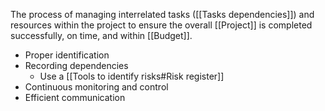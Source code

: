 The process of managing interrelated tasks ([[Tasks dependencies]]) and resources within the project to ensure the overall [[Project]] is completed successfully, on time, and within [[Budget]].

- Proper identification
- Recording dependencies
	- Use a [[Tools to identify risks#Risk register]]
- Continuous monitoring and control 
- Efficient communication



